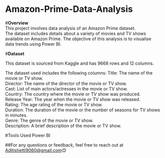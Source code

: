 # Amazon-Prime-Data-Analysis

#**Overview**   
This project involves data analysis of an Amazon Prime dataset.   
The dataset includes details about a variety of movies and TV shows available on Amazon Prime. The objective of this analysis is to visualise data trends using Power BI.

#**Dataset**   

This dataset is sourced from Kaggle and has 9668 rows and 12 columns.  

The dataset used includes the following columns:
Title: The name of the movie or TV show.  
Director: The name of the director of the movie or TV show.  
Cast: List of main actors/actresses in the movie or TV show.  
Country: The country where the movie or TV show was produced.  
Release Year: The year when the movie or TV show was released.  
Rating: The age rating of the movie or TV show.  
Duration: The duration of the movie or the number of seasons for TV shows in minutes.  
Genre: The genre of the movie or TV show.  
Description: A brief description of the movie or TV show.  

#Tools Used
Power BI  

##For any questions or feedback, feel free to reach out at Aditishetti9060@gmail.com😊  
